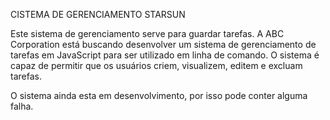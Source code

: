 CISTEMA DE GERENCIAMENTO STARSUN

Este sistema de gerenciamento serve para guardar tarefas.
A ABC Corporation está buscando desenvolver um sistema de gerenciamento de
tarefas em JavaScript para ser utilizado em linha de comando. O sistema
é capaz de permitir que os usuários criem, visualizem, editem e excluam
tarefas.

O sistema ainda esta em desenvolvimento, por isso pode conter alguma falha.

